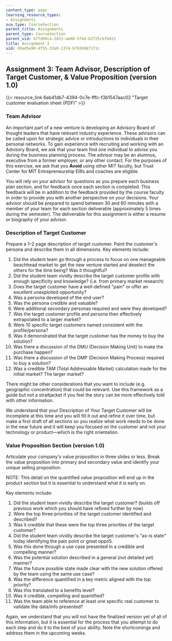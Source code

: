 ```yaml
---
content_type: page
learning_resource_types:
- Assignments
ocw_type: CourseSection
parent_title: Assignments
parent_type: CourseSection
parent_uid: b7fd99ca-2813-ae60-5f4d-b1f25cb7b022
title: Assignment 3
uid: d9ad5e90-df55-33e0-1374-b7936967171c
---
```


Assignment 3: Team Advisor, Description of Target Customer, & Value Proposition (version 1.0)
---------------------------------------------------------------------------------------------

{{< resource_link 6ab41db7-4394-0c7e-fffc-f3b1547aac02 "Target customer evaluation sheet (PDF)" >}}

### Team Advisor

An important part of a new venture is developing an Advisory Board of thought leaders that have relevant industry experience. These advisors can be called upon for strategic advice or introductions to individuals in their personal networks. To gain experience with recruiting and working with an Advisory Board, we ask that your team find one individual to advise you during the business planning process. The advisor may be an alumnus, executive from a former employer, or any other contact. For the purposes of this exercise, we ask that you **Avoid** using other MIT faculty, but Trust Center for MIT Entrepreneurship EIRs and coaches are eligible.

You will rely on your advisor for questions as you prepare each business plan section, and for feedback once each section is completed. This feedback will be in addition to the feedback provided by the course faculty in order to provide you with another perspective on your decisions. Your advisor should be prepared to spend between 30 and 60 minutes with a member of your team for each section deliverable (approximately 5 times during the semester). The deliverable for this assignment is either a resume or biography of your advisor.

### Description of Target Customer

Prepare a 1–2 page description of target customer. Paint the customer's persona and describe them in all dimensions. Key elements include:

1.  Did the student team go through a process to focus on one manageable beachhead market to get the new venture started and deselect the others for the time being? Was it thoughtful?
2.  Did the student team vividly describe the target customer profile with enough specificity and knowledge? (i.e. from primary market research)
3.  Does the target customer have a well-defined "pain" or offer an excellent unexploited opportunity?
4.  Was a persona developed of the end user?
5.  Was the persona credible and valuable?
6.  Were additional secondary personas required and were they developed?
7.  Was the target customer profile and persona then effectively extrapolated to a larger market?
8.  Were 10 specific target customers named consistent with the profile/persona?
9.  Was it demonstrated that the target customer has the money to buy the solution?
10.  Was there a discussion of the DMU (Decision Making Unit) to make the purchase happen?
11.  Was there a discussion of the DMP (Decision Making Process) required to buy a solution?
12.  Was a credible TAM (Total Addressable Market) calculation made for the initial market? The larger market?

There might be other considerations that you want to include (e.g. geographic concentration) that could be relevant. Use this framework as a guide but not a straitjacket if you feel the story can be more effectively told with other information.

We understand that your Description of Your Target Customer will be incomplete at this time and you will fill it out and refine it over time, but make a first draft of all sections so you realize what work needs to be done in the near future and it will keep you focused on the customer and not your technology or product—which is the right orientation.

### Value Proposition Section (version 1.0)

Articulate your company's value proposition in three slides or less. Break the value proposition into primary and secondary value and identify your unique selling proposition.

NOTE: This detail on the quantified value proposition will end up in the product section but it is essential to understand what it is early on.

Key elements include:

1.  Did the student team vividly describe the target customer? (builds off previous work which you should have refined further by now)
2.  Were the top three priorities of the target customer identified and described?
3.  Was it credible that these were the top three priorities of the target customer?
4.  Did the student team vividly describe the target customer's "as-is state" today identifying the pain point or great oppo5.
5.  Was this done through a use case presented in a credible and compelling manner?
6.  Was the potential solution described in a general (not detailed yet) manner?
7.  Was the future possible state made clear with the new solution offered by the team using the same use case?
8.  Was the difference quantified in a key metric aligned with the top priority?
9.  Was this translated to a benefits level?
10.  Was it credible, compelling and quantified?
11.  Was the team able to reference at least one specific real customer to validate the data/info presented?

Again, we understand that you will not have the finalized version yet of all of this information, but it is essential for the process that you attempt to do each step and do it to the best of your ability. Note the shortcomings and address them in the upcoming weeks.